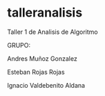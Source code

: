 # talleranalisis
Taller 1 de Analisis de Algoritmo

GRUPO:

Andres Muñoz Gonzalez 

Esteban Rojas Rojas

Ignacio Valdebenito Aldana
